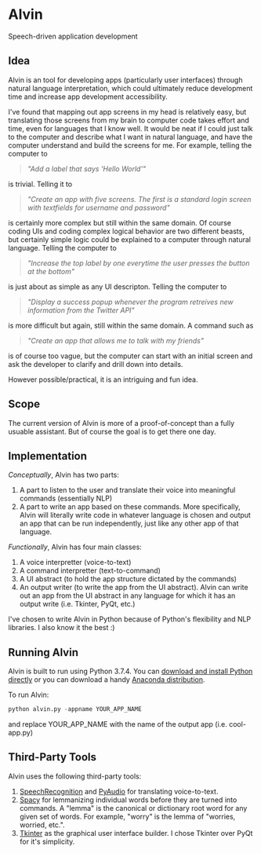 # Alvin
Speech-driven application development

## Idea
Alvin is an tool for developing apps (particularly user interfaces) through natural language interpretation, which could ultimately reduce development time and increase app development accessibility. 

I've found that mapping out app screens in my head is relatively easy, but translating those screens from my brain to computer code takes effort and time, even for languages that I know well. It would be neat if I could just talk to the computer and describe what I want in natural language, and have the computer understand and build the screens for me. For example, telling the computer to 
>*"Add a label that says 'Hello World'"* 

is trivial. Telling it to 
>*"Create an app with five screens. The first is a standard login screen with textfields for username and password"* 

is certainly more complex but still within the same domain. Of course coding UIs and coding complex logical behavior are two different beasts, but certainly simple logic could be explained to a computer through natural language. Telling the computer to 
>*"Increase the top label by one everytime the user presses the button at the bottom"* 

is just about as simple as any UI descripton. Telling the computer to 
>*"Display a success popup whenever the program retreives new information from the Twitter API"* 

is more difficult but again, still within the same domain. A command such as 
>*"Create an app that allows me to talk with my friends"* 

is of course too vague, but the computer can start with an initial screen and ask the developer to clarify and drill down into details. 

However possible/practical, it is an intriguing and fun idea.

## Scope
The current version of Alvin is more of a proof-of-concept than a fully usuable assistant. But of course the goal is to get there one day.

## Implementation
*Conceptually*, Alvin has two parts:
1. A part to listen to the user and translate their voice into meaningful commands (essentially NLP)
2. A part to write an app based on these commands. More specifically, Alvin will literally write code in whatever language is chosen and output an app that can be run independently, just like any other app of that language.

*Functionally*, Alvin has four main classes:
1. A voice interpretter (voice-to-text)
2. A command interpretter (text-to-command)
3. A UI abstract (to hold the app structure dictated by the commands)
4. An output writer (to write the app from the UI abstract). Alvin can write out an app from the UI abstract in any language for which it has an output write (i.e. Tkinter, PyQt, etc.)

I've chosen to write Alvin in Python because of Python's flexibility and NLP libraries. I also know it the best :)

## Running Alvin
Alvin is built to run using Python 3.7.4. You can [download and install Python directly](https://www.python.org/downloads/) or you can download a handy [Anaconda distribution](https://www.anaconda.com/distribution/).

To run Alvin:
```python
python alvin.py -appname YOUR_APP_NAME
```
and replace YOUR_APP_NAME with the name of the output app (i.e. cool-app.py)

## Third-Party Tools
Alvin uses the following third-party tools:
1. [SpeechRecognition](https://pypi.org/project/SpeechRecognition/) and [PyAudio](http://people.csail.mit.edu/hubert/pyaudio/#downloads) for translating voice-to-text.
2. [Spacy](https://spacy.io/) for lemmanizing individual words before they are turned into commands. A "lemma" is the canonical or dictionary root word for any given set of words. For example, "worry" is the lemma of "worries, worried, etc.".
3. [Tkinter](https://docs.python.org/3/library/tkinter.html) as the graphical user interface builder. I chose Tkinter over PyQt for it's simplicity.

